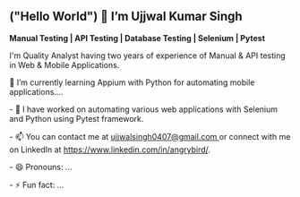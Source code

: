 <p><h2>("Hello World") 👋 I’m Ujjwal Kumar Singh</h2></p>
  <p></p><b>Manual Testing | API Testing | Database Testing | Selenium | Pytest </b></p>
  <p>I'm  Quality Analyst having two years of experience of Manual & API testing in Web & Mobile Applications. </p>
<p>🌱 I’m currently learning Appium with Python for automating mobile applications....</p>
<p>- 💞️ I have worked on automating various web applications with Selenium and Python using Pytest framework.</p>
<p>- 📫 You can contact me at <a href="url"> ujjwalsingh0407@gmail.com </a> or connect with me on LinkedIn at <a href="url">https://www.linkedin.com/in/angrybird/</a>.</p>
<p>- 😄 Pronouns: ...</p>
<p>- ⚡ Fun fact: ...</p>

<!---
angrybird04/angrybird04 is a ✨ special ✨ repository because its `README.md` (this file) appears on your GitHub profile.
You can click the Preview link to take a look at your changes.
--->
